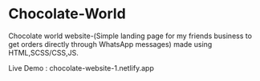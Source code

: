 # Chocolate-World
Chocolate world website-(Simple landing page for my friends business to get orders directly through WhatsApp messages) made using HTML,SCSS/CSS,JS.


Live Demo : chocolate-website-1.netlify.app
